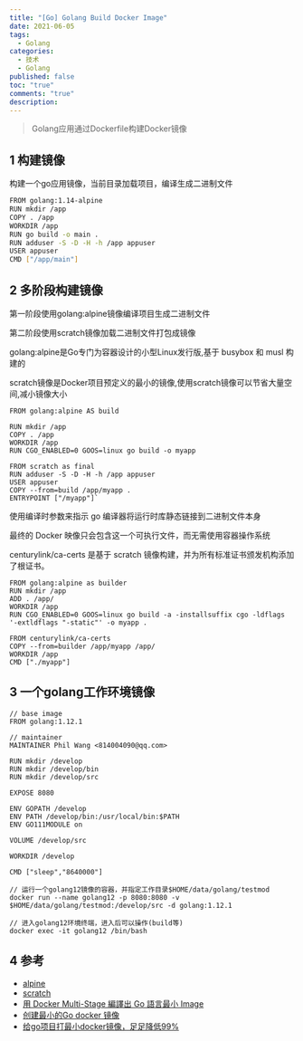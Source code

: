 ```yaml
---
title: "[Go] Golang Build Docker Image"
date: 2021-06-05
tags:
  - Golang
categories:
  - 技术
  - Golang
published: false
toc: "true"
comments: "true"
description:
---
```

> Golang应用通过Dockerfile构建Docker镜像

<!--more-->

## 1 构建镜像
构建一个go应用镜像，当前目录加载项目，编译生成二进制文件

```bash
FROM golang:1.14-alpine
RUN mkdir /app
COPY . /app
WORKDIR /app
RUN go build -o main . 
RUN adduser -S -D -H -h /app appuser
USER appuser
CMD ["/app/main"]
```

## 2 多阶段构建镜像
第一阶段使用golang:alpine镜像编译项目生成二进制文件

第二阶段使用scratch镜像加载二进制文件打包成镜像

golang:alpine是Go专门为容器设计的小型Linux发行版,基于 busybox 和 musl 构建的

scratch镜像是Docker项目预定义的最小的镜像,使用scratch镜像可以节省大量空间,减小镜像大小

 
```shell
FROM golang:alpine AS build

RUN mkdir /app
COPY . /app
WORKDIR /app
RUN CGO_ENABLED=0 GOOS=linux go build -o myapp

FROM scratch as final
RUN adduser -S -D -H -h /app appuser
USER appuser
COPY --from=build /app/myapp .
ENTRYPOINT ["/myapp"]`
```

使用编译时参数来指示 go 编译器将运行时库静态链接到二进制文件本身

最终的 Docker 映像只会包含这一个可执行文件，而无需使用容器操作系统

centurylink/ca-certs 是基于 scratch 镜像构建，并为所有标准证书颁发机构添加了根证书。

```shell
FROM golang:alpine as builder
RUN mkdir /app
ADD . /app/
WORKDIR /app
RUN CGO_ENABLED=0 GOOS=linux go build -a -installsuffix cgo -ldflags '-extldflags "-static"' -o myapp .

FROM centurylink/ca-certs
COPY --from=builder /app/myapp /app/
WORKDIR /app
CMD ["./myapp"]
```


## 3 一个golang工作环境镜像

```shell
// base image
FROM golang:1.12.1

// maintainer
MAINTAINER Phil Wang <814004090@qq.com>

RUN mkdir /develop
RUN mkdir /develop/bin
RUN mkdir /develop/src

EXPOSE 8080

ENV GOPATH /develop
ENV PATH /develop/bin:/usr/local/bin:$PATH
ENV GO111MODULE on

VOLUME /develop/src

WORKDIR /develop

CMD ["sleep","8640000"]
```

```shell
// 运行一个golang12镜像的容器，并指定工作目录$HOME/data/golang/testmod
docker run --name golang12 -p 8080:8080 -v $HOME/data/golang/testmod:/develop/src -d golang:1.12.1

// 进入golang12环境终端，进入后可以操作(build等)
docker exec -it golang12 /bin/bash
```
## 4 参考
- [alpine](https://hub.docker.com/_/alpine/)
- [scratch](https://hub.docker.com/_/scratch/)
- [用 Docker Multi-Stage 編譯出 Go 語言最小 Image](https://blog.wu-boy.com/2017/04/build-minimal-docker-container-using-multi-stage-for-go-app/)
- [创建最小的Go docker 镜像](https://colobu.com/2018/08/13/create-minimal-docker-image-for-go-applications/)
- [给go项目打最小docker镜像，足足降低99%](https://zhuanlan.zhihu.com/p/532635967)